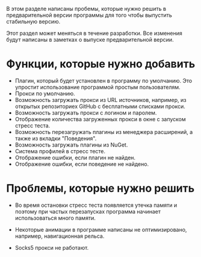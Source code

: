 В этом разделе написаны пробемы, которые нужно решить в предварительной версии программы для того чтобы выпустить стабильную версию.

Этот раздел может меняться в течение разработки. Все изменения будут написаны в заметках о выпуске предварительной версии.

# Функции, которые нужно добавить

- Плагин, который будет установлен в программу по умолчанию. Это упростит использование программой простым пользователям.
- Прокси по умолчанию.
- Возможность загружать прокси из URL источников, например, из открытых репозиториех GitHub с бесплатными списками прокси.
- Возможность загружать прокси с логином и паролем.
- Отображение количества загруженных прокси в окне с запуском стресс теста.
- Возможность перезагружать плагины из менеджера расширений, а также из вкладки "Поведения".
- Возможность загружать плагины из NuGet.
- Система профилей в стресс тесте.
- Отображение ошибки, если плагин не найден.
- Отображение ошибки, если поведение не найдено.



# Проблемы, которые нужно решить

- Во время остановки стресс теста появляется утечка памяти и поэтому при частых перезапусках программа начинает использоваться много памяти.

- Некоторые анимации в программе написаны не оптимизировано, например, навигационная рельса.
- Socks5 прокси не работают.



